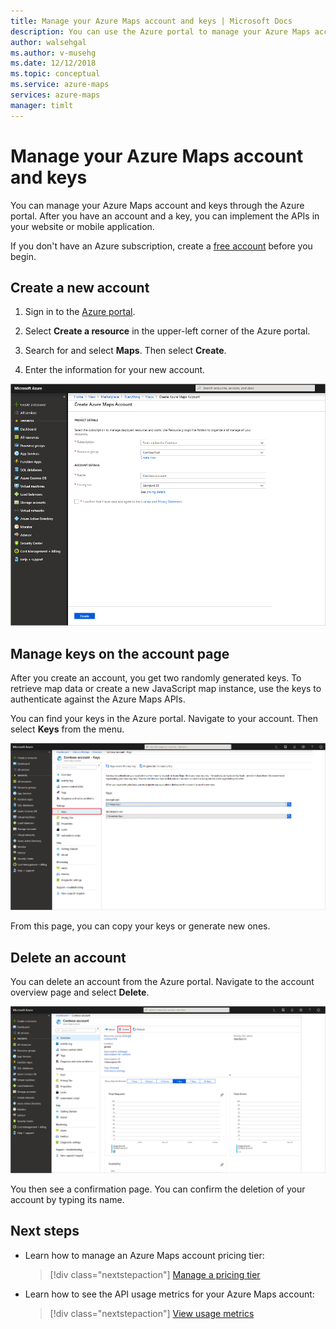 ```yaml
---
title: Manage your Azure Maps account and keys | Microsoft Docs 
description: You can use the Azure portal to manage your Azure Maps account and manage your access keys.
author: walsehgal
ms.author: v-musehg
ms.date: 12/12/2018
ms.topic: conceptual
ms.service: azure-maps
services: azure-maps
manager: timlt
---
```


# Manage your Azure Maps account and keys

You can manage your Azure Maps account and keys through the Azure portal. After you have an account and a key, you can implement the APIs in your website or mobile application.

If you don't have an Azure subscription, create a [free account](https://azure.microsoft.com/free/?WT.mc_id=A261C142F) before you begin.

## Create a new account

1. Sign in to the [Azure portal](https://portal.azure.com).

2. Select **Create a resource** in the upper-left corner of the Azure portal.

3. Search for and select **Maps**. Then select **Create**.

4. Enter the information for your new account.

![Enter account information in the portal](./media/how-to-manage-account-keys/new-account-portal.png)

## Manage keys on the account page

After you create an account, you get two randomly generated keys. To retrieve map data or create a new JavaScript map instance, use the keys to authenticate against the Azure Maps APIs.

You can find your keys in the Azure portal. Navigate to your account. Then select **Keys** from the menu.

![Manage account keys in the portal](./media/how-to-manage-account-keys/account-keys-portal.png)

From this page, you can copy your keys or generate new ones.

## Delete an account

You can delete an account from the Azure portal. Navigate to the account overview page and select **Delete**.

![Delete your account in the portal](./media/how-to-manage-account-keys/account-delete-portal.png)

You then see a confirmation page. You can confirm the deletion of your account by typing its name.

## Next steps

* Learn how to manage an Azure Maps account pricing tier:
    > [!div class="nextstepaction"]	
    > [Manage a pricing tier](./how-to-manage-pricing-tier.md)

* Learn how to see the API usage metrics for your Azure Maps account:
    > [!div class="nextstepaction"]	
    > [View usage metrics](./how-to-view-api-usage.md)
